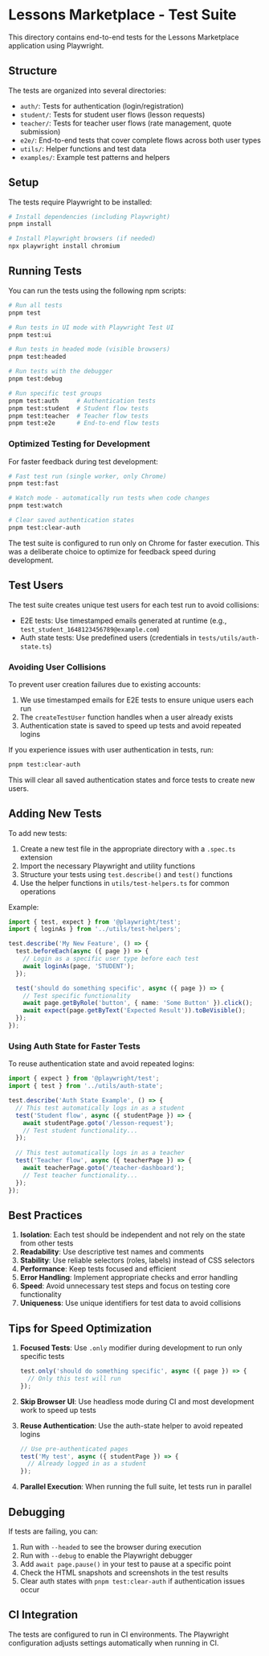 # Lessons Marketplace - Test Suite

This directory contains end-to-end tests for the Lessons Marketplace application using Playwright.

## Structure

The tests are organized into several directories:

- `auth/`: Tests for authentication (login/registration)
- `student/`: Tests for student user flows (lesson requests)
- `teacher/`: Tests for teacher user flows (rate management, quote submission)
- `e2e/`: End-to-end tests that cover complete flows across both user types
- `utils/`: Helper functions and test data
- `examples/`: Example test patterns and helpers

## Setup

The tests require Playwright to be installed:

```bash
# Install dependencies (including Playwright)
pnpm install

# Install Playwright browsers (if needed)
npx playwright install chromium
```

## Running Tests

You can run the tests using the following npm scripts:

```bash
# Run all tests
pnpm test

# Run tests in UI mode with Playwright Test UI
pnpm test:ui

# Run tests in headed mode (visible browsers)
pnpm test:headed

# Run tests with the debugger
pnpm test:debug

# Run specific test groups
pnpm test:auth     # Authentication tests
pnpm test:student  # Student flow tests
pnpm test:teacher  # Teacher flow tests
pnpm test:e2e      # End-to-end flow tests
```

### Optimized Testing for Development

For faster feedback during test development:

```bash
# Fast test run (single worker, only Chrome)
pnpm test:fast

# Watch mode - automatically run tests when code changes
pnpm test:watch

# Clear saved authentication states
pnpm test:clear-auth
```

The test suite is configured to run only on Chrome for faster execution. This was a deliberate choice to optimize for feedback speed during development.

## Test Users

The test suite creates unique test users for each test run to avoid collisions:

- E2E tests: Use timestamped emails generated at runtime (e.g., `test_student_1648123456789@example.com`)
- Auth state tests: Use predefined users (credentials in `tests/utils/auth-state.ts`)

### Avoiding User Collisions

To prevent user creation failures due to existing accounts:

1. We use timestamped emails for E2E tests to ensure unique users each run
2. The `createTestUser` function handles when a user already exists
3. Authentication state is saved to speed up tests and avoid repeated logins

If you experience issues with user authentication in tests, run:

```bash
pnpm test:clear-auth
```

This will clear all saved authentication states and force tests to create new users.

## Adding New Tests

To add new tests:

1. Create a new test file in the appropriate directory with a `.spec.ts` extension
2. Import the necessary Playwright and utility functions
3. Structure your tests using `test.describe()` and `test()` functions
4. Use the helper functions in `utils/test-helpers.ts` for common operations

Example:

```typescript
import { test, expect } from '@playwright/test';
import { loginAs } from '../utils/test-helpers';

test.describe('My New Feature', () => {
  test.beforeEach(async ({ page }) => {
    // Login as a specific user type before each test
    await loginAs(page, 'STUDENT');
  });

  test('should do something specific', async ({ page }) => {
    // Test specific functionality
    await page.getByRole('button', { name: 'Some Button' }).click();
    await expect(page.getByText('Expected Result')).toBeVisible();
  });
});
```

### Using Auth State for Faster Tests

To reuse authentication state and avoid repeated logins:

```typescript
import { expect } from '@playwright/test';
import { test } from '../utils/auth-state';

test.describe('Auth State Example', () => {
  // This test automatically logs in as a student
  test('Student flow', async ({ studentPage }) => {
    await studentPage.goto('/lesson-request');
    // Test student functionality...
  });
  
  // This test automatically logs in as a teacher
  test('Teacher flow', async ({ teacherPage }) => {
    await teacherPage.goto('/teacher-dashboard');
    // Test teacher functionality...
  });
});
```

## Best Practices

1. **Isolation**: Each test should be independent and not rely on the state from other tests
2. **Readability**: Use descriptive test names and comments
3. **Stability**: Use reliable selectors (roles, labels) instead of CSS selectors
4. **Performance**: Keep tests focused and efficient
5. **Error Handling**: Implement appropriate checks and error handling
6. **Speed**: Avoid unnecessary test steps and focus on testing core functionality
7. **Uniqueness**: Use unique identifiers for test data to avoid collisions

## Tips for Speed Optimization

1. **Focused Tests**: Use `.only` modifier during development to run only specific tests
   ```typescript
   test.only('should do something specific', async ({ page }) => {
     // Only this test will run
   });
   ```

2. **Skip Browser UI**: Use headless mode during CI and most development work to speed up tests

3. **Reuse Authentication**: Use the auth-state helper to avoid repeated logins
   ```typescript
   // Use pre-authenticated pages
   test('My test', async ({ studentPage }) => {
     // Already logged in as a student
   });
   ```

4. **Parallel Execution**: When running the full suite, let tests run in parallel

## Debugging

If tests are failing, you can:

1. Run with `--headed` to see the browser during execution
2. Run with `--debug` to enable the Playwright debugger
3. Add `await page.pause()` in your test to pause at a specific point
4. Check the HTML snapshots and screenshots in the test results
5. Clear auth states with `pnpm test:clear-auth` if authentication issues occur

## CI Integration

The tests are configured to run in CI environments. The Playwright configuration adjusts settings automatically when running in CI. 